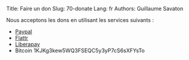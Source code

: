 Title: Faire un don
Slug: 70-donate
Lang: fr
Authors: Guillaume Savaton

Nous acceptons les dons en utilisant les services suivants&nbsp;:

* [Paypal](https://www.paypal.me/guillaumesavaton)
* [Flattr](https://flattr.com/submit/auto?fid=4lz3lv&url=http://sozi.baierouge.fr/)
* [Liberapay](https://liberapay.com/senshu/donate)
* Bitcoin 1KJKg3kew5WQ3FSEQC5y3yP7cS6sXFYsTo

